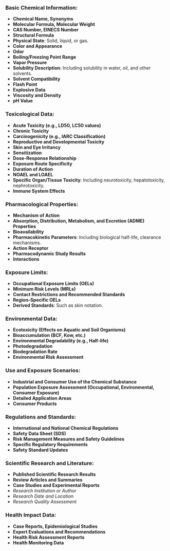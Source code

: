 
### Basic Chemical Information:
- **Chemical Name, Synonyms**
- **Molecular Formula, Molecular Weight**
- **CAS Number, EINECS Number**
- **Structural Formula**
- **Physical State**: Solid, liquid, or gas.
- **Color and Appearance**
- **Odor**
- **Boiling/Freezing Point Range**
- **Vapor Pressure**
- **Solubility Description**: Including solubility in water, oil, and other solvents.
- **Solvent Compatibility**
- **Flash Point**
- **Explosive Data**
- **Viscosity and Density**
- **pH Value**

### Toxicological Data:
- **Acute Toxicity (e.g., LD50, LC50 values)**
- **Chronic Toxicity**
- **Carcinogenicity (e.g., IARC Classification)**
- **Reproductive and Developmental Toxicity**
- **Skin and Eye Irritancy**
- **Sensitization**
- **Dose-Response Relationship**
- **Exposure Route Specificity**
- **Duration of Action**
- **NOAEL and LOAEL**
- **Specific Organ/Tissue Toxicity**: Including neurotoxicity, hepatotoxicity, nephrotoxicity.
- **Immune System Effects**

### Pharmacological Properties:
- **Mechanism of Action**
- **Absorption, Distribution, Metabolism, and Excretion (ADME) Properties**
- **Bioavailability**
- **Pharmacokinetic Parameters**: Including biological half-life, clearance mechanisms.
- **Action Receptor**
- **Pharmacodynamic Study Results**
- **Interactions**

### Exposure Limits:
- **Occupational Exposure Limits (OELs)**
- **Minimum Risk Levels (MRLs)**
- **Contact Restrictions and Recommended Standards**
- **Region-Specific OELs**
- **Derived Standards**: Such as skin notation.

### Environmental Data:
- **Ecotoxicity (Effects on Aquatic and Soil Organisms)**
- **Bioaccumulation (BCF, Kow, etc.)**
- **Environmental Degradability (e.g., Half-life)**
- **Photodegradation**
- **Biodegradation Rate**
- **Environmental Risk Assessment**

### Use and Exposure Scenarios:
- **Industrial and Consumer Use of the Chemical Substance**
- **Population Exposure Assessment (Occupational, Environmental, Consumer Exposure)**
- **Detailed Application Areas**
- **Consumer Products**

### Regulations and Standards:
- **International and National Chemical Regulations**
- **Safety Data Sheet (SDS)**
- **Risk Management Measures and Safety Guidelines**
- **Specific Regulatory Requirements**
- **Safety Standard Updates**

### Scientific Research and Literature:
- **Published Scientific Research Results**
- **Review Articles and Summaries**
- **Case Studies and Experimental Reports**
- *Research Institution or Author*
- *Research Date and Location*
- *Research Quality Assessment*

### Health Impact Data:
- **Case Reports, Epidemiological Studies**
- **Expert Evaluations and Recommendations**
- **Health Risk Assessment Reports**
- **Health Monitoring Data**

